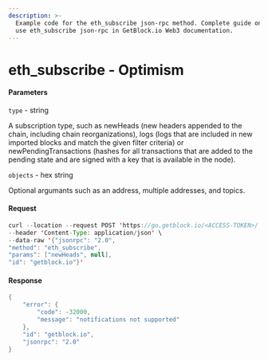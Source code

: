 ```yaml
---
description: >-
  Example code for the eth_subscribe json-rpc method. Сomplete guide on how to
  use eth_subscribe json-rpc in GetBlock.io Web3 documentation.
---
```


# eth\_subscribe - Optimism

#### Parameters

`type` - string

A subscription type, such as newHeads (new headers appended to the chain, including chain reorganizations), logs (logs that are included in new imported blocks and match the given filter criteria) or newPendingTransactions (hashes for all transactions that are added to the pending state and are signed with a key that is available in the node).

`objects` - hex string

Optional argumants such as an address, multiple addresses, and topics.

#### Request

```java
curl --location --request POST 'https://go.getblock.io/<ACCESS-TOKEN>/' \
--header 'Content-Type: application/json' \
--data-raw '{"jsonrpc": "2.0",
"method": "eth_subscribe",
"params": ["newHeads", null],
"id": "getblock.io"}'
```

#### Response

```java
{
    "error": {
        "code": -32000,
        "message": "notifications not supported"
    },
    "id": "getblock.io",
    "jsonrpc": "2.0"
}
```
